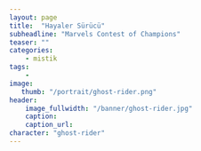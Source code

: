 ```yaml
---
layout: page
title:  "Hayaler Sürücü"
subheadline: "Marvels Contest of Champions"
teaser: ""
categories:
    - mistik
tags:
    -
image:
   thumb: "/portrait/ghost-rider.png"
header:
    image_fullwidth: "/banner/ghost-rider.jpg"
    caption: 
    caption_url:    
character: "ghost-rider"
---
```

